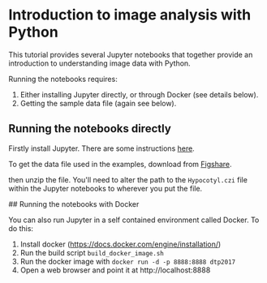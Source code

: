 
# Introduction to image analysis with Python

This tutorial provides several Jupyter notebooks that together provide an introduction to understanding image data with Python.

Running the notebooks requires:

1. Either installing Jupyter directly, or through Docker (see details below).
2. Getting the sample data file (again see below).

## Running the notebooks directly

Firstly install Jupyter. There are some instructions [here](https://jupyter-notebook-beginner-guide.readthedocs.io/en/latest/).

To get the data file used in the examples, download from [Figshare](https://doi.org/10.6084/m9.figshare.3438743.v1).

then unzip the file. You'll need to alter the path to the ``Hypocotyl.czi`` file within the Jupyter notebooks to wherever you put the file.

## Running the notebooks with Docker

You can also run Jupyter in a self contained environment called Docker. To do this:

1. Install docker (https://docs.docker.com/engine/installation/)
2. Run the build script ``build_docker_image.sh``
3. Run the docker image with ``docker run -d -p 8888:8888 dtp2017``
4. Open a web browser and point it at http://localhost:8888

